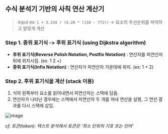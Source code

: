 ## 수식 분석기 기반의 사칙 연산 계산기
> input ex: ```1 + 3.334 / (4.28 * (110 - 772))```
> -> 요소의 우선순위를 파악하고 알맞게 계산

### Step 1. 중위 표기식 -> 후위 표기식 (using Dijkstra algorithm)
* **후위 표기식(Reverse Polish Notation, Postfix Notation)** : 연산자를 피연산자 뒤에 위치시킴. (ex. 1 2 +)
* **중위 표기식(Infix Notation)** : 연산자가 피연산자 가운데에 위치. (ex: 1 + 2)

### Step 2. 후위 표기식을 계산 (stack 이용)
1. 식의 왼쪽부터 요소를 읽어내면서 피연산자는 스택에 담음.
2. 연산자가 나타난 경우에는 스택에서 피연산자 두 개를 꺼내 연산을 실행, 그 연산 결과를 다시 스택에 삽입.

![image](https://user-images.githubusercontent.com/22133824/143606908-c6549582-321d-482a-aedc-1163025ed003.png)

*cf. 토큰(token): 텍스트 분석에서 토큰은 '최소 단위의 기호 또는 단어'*
